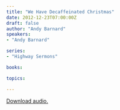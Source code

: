 ```yaml
---
title: "We Have Decaffeinated Christmas"
date: 2012-12-23T07:00:00Z
draft: false
author: "Andy Barnard"
speakers:
- "Andy Barnard"

series:
- "Highway Sermons"

books:

topics:

---
```

[Download audio.](https://s3.amazonaws.com/highway/sermons/2012_12/23_We_Have_Decaffeinated_Christmas.mp3)